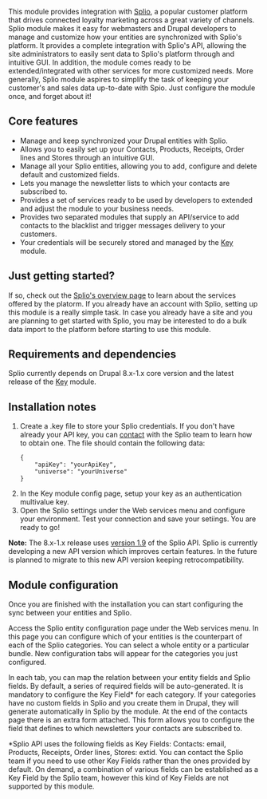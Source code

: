 This module provides integration with [Splio](https://www.splio.com), a popular customer platform that drives connected loyalty marketing across a great variety of channels.
Splio module makes it easy for webmasters and Drupal developers to manage and customize how your entities are synchronized with Splio's platform.
It provides a complete integration with Splio's API, allowing the site administrators to easily sent data to Splio's platform through and intuitive GUI.
In addition, the module comes ready to be extended/integrated with other services for more customized needs.
More generally, Splio module aspires to simplify the task of keeping your customer's and sales data up-to-date with Spio. Just configure the module once, and forget about it!

## Core features

*  Manage and keep synchronized your Drupal entities with Splio.
*  Allows you to easily set up your Contacts, Products, Receipts, Order lines and Stores through an intuitive GUI.
*  Manage all your Splio entities, allowing you to add, configure and delete default and customized fields.
*  Lets you manage the newsletter lists to which your contacts are subscribed to.
*  Provides a set of services ready to be used by developers to extended and adjust the module to your business needs.
*  Provides two separated modules that supply an API/service to add contacts to the blacklist and trigger messages delivery to your customers.
*  Your credentials will be securely stored and managed by the [Key](https://www.drupal.org/project/key) module.

## Just getting started?

If so, check out the [Splio's overview page](https://www.splio.com/splio/) to learn about the services offered by the platorm. If you already have an account with Splio, setting up
this module is a really simple task. In case you already have a site and you are planning to get started with Splio, you may be interested to do a bulk data import to the platform before starting
to use this module.

## Requirements and dependencies

Splio currently depends on Drupal 8.x-1.x core version and the latest release of the [Key](https://www.drupal.org/project/key) module.

## Installation notes

1.  Create a .key file to store your Splio credentials.  If you don't have already your API key, you can [contact](https://www.splio.com/contact-us/) with the Splio team to learn how to obtain one.
    The file should contain the following data: 
    ```
    {
        "apiKey": "yourApiKey",
        "universe": "yourUniverse"
    }
    ```
2. In the Key module config page, setup your key as an authentication multivalue key.
3. Open the Splio settings under the Web services menu and configure your environment. Test your connection and save your setiings. You are ready to go!

**Note:** The 8.x-1.x release uses [version 1.9](https://webdocs.splio.com/resources/api/) of the Splio API. Splio is currently developing a new API version which improves certain features.
In the future is planned to migrate to this new API version keeping retrocompatibility.

## Module configuration

Once you are finished with the installation you can start configuring the sync between your entities and Splio.

Access the Splio entity configuration page under the Web services menu. In this page you can configure which of your entities is the counterpart of each of the Splio categories.
You can select a whole entity or a particular bundle. New configuration tabs will appear for the categories you just configured.

In each tab, you can map the relation between your entity fields and Splio fields. By default, a series of required fields will be auto-generated.
It is mandatory to configure the Key Field* for each category. If your categories have no custom fields in Splio and you create them in Drupal, they will generate automatically in Splio by the module.
At the end of the contacts page there is an extra form attached. This form allows you to configure the field that defines to which newsletters your contacts are subscribed to.

*Splio API uses the following fields as Key Fields: Contacts: email, Products, Receipts, Order lines, Stores: extid. You can contact the Splio team if you need to use other Key Fields rather than the
ones provided by default. On demand, a combination of various fields can be established as a Key Field by the Splio team, however this kind of Key Fields are not supported by this module.
